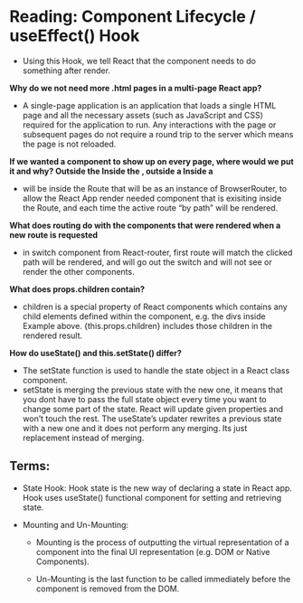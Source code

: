 # Reading: Component Lifecycle / useEffect() Hook

- Using this Hook, we tell React that the component needs to do something after render.

**Why do we not need more .html pages in a multi-page React app?**

- A single-page application is an application that loads a single HTML page and all the necessary assets (such as JavaScript and CSS) required for the application to run. Any interactions with the page or subsequent pages do not require a round trip to the server which means the page is not reloaded.

**If we wanted a component to show up on every page, where would we put it and why? Outside the Inside the , outside a Inside a**

- will be inside the Route that will be as an instance of BrowserRouter, to allow the React App render needed component that is exisiting inside the Route, and each time the active route “by path” will be rendered.

**What does routing do with the components that were rendered when a new route is requested**

- in switch component from React-router, first route will match the clicked path will be rendered, and will go out the switch and will not see or render the other components.

**What does props.children contain?**

- children is a special property of React components which contains any child elements defined within the component, e.g. the divs inside Example above. {this.props.children} includes those children in the rendered result.

**How do useState() and this.setState() differ?**

- The setState function is used to handle the state object in a React class component.
- setState is merging the previous state with the new one, it means that you dont have to pass the full state object every time you want to change some part of the state. React will update given properties and won’t touch the rest. The useState’s updater rewrites a previous state with a new one and it does not perform any merging. Its just replacement instead of merging.

## Terms:

- State Hook: Hook state is the new way of declaring a state in React app. Hook uses useState() functional component for setting and retrieving state.

- Mounting and Un-Mounting:

  - Mounting is the process of outputting the virtual representation of a component into the final UI representation (e.g. DOM or Native Components).

  - Un-Mounting is the last function to be called immediately before the component is removed from the DOM.
